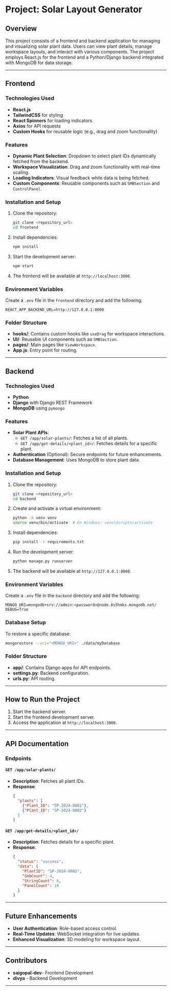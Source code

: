 # Project: Solar Layout Generator

## Overview

This project consists of a frontend and backend application for managing and visualizing solar plant data. Users can view plant details, manage workspace layouts, and interact with various components. The project employs React.js for the frontend and a Python/Django backend integrated with MongoDB for data storage.

---

## Frontend

### Technologies Used

- **React.js**
- **TailwindCSS** for styling
- **React Spinners** for loading indicators
- **Axios** for API requests
- **Custom Hooks** for reusable logic (e.g., drag and zoom functionality)

### Features

- **Dynamic Plant Selection**: Dropdown to select plant IDs dynamically fetched from the backend.
- **Workspace Visualization**: Drag and zoom functionality with real-time scaling.
- **Loading Indicators**: Visual feedback while data is being fetched.
- **Custom Components**: Reusable components such as `SMBSection` and `ControlPanel`.

### Installation and Setup

1. Clone the repository:

   ```bash
   git clone <repository_url>
   cd frontend
   ```

2. Install dependencies:

   ```bash
   npm install
   ```

3. Start the development server:

   ```bash
   npm start
   ```

4. The frontend will be available at `http://localhost:3000`.

### Environment Variables

Create a `.env` file in the `frontend` directory and add the following:

```env
REACT_APP_BACKEND_URL=http://127.0.0.1:8000
```

### Folder Structure

- **hooks/**: Contains custom hooks like `useDrag` for workspace interactions.
- **UI/**: Reusable UI components such as `SMBSection`.
- **pages/**: Main pages like `ViewWorkspace`.
- **App.js**: Entry point for routing.

---

## Backend

### Technologies Used

- **Python**
- **Django** with Django REST Framework
- **MongoDB** using `pymongo`

### Features

- **Solar Plant APIs**:
  - `GET /app/solar-plants/`: Fetches a list of all plants.
  - `GET /app/get-details/<plant_id>/`: Fetches details for a specific plant.
- **Authentication** (Optional): Secure endpoints for future enhancements.
- **Database Management**: Uses MongoDB to store plant data.

### Installation and Setup

1. Clone the repository:

   ```bash
   git clone <repository_url>
   cd backend
   ```

2. Create and activate a virtual environment:

   ```bash
   python -m venv venv
   source venv/bin/activate  # On Windows: venv\Scripts\activate
   ```

3. Install dependencies:

   ```bash
   pip install -r requirements.txt
   ```

4. Run the development server:

   ```bash
   python manage.py runserver
   ```

5. The backend will be available at `http://127.0.0.1:8000`.

### Environment Variables

Create a `.env` file in the `backend` directory and add the following:

```env
MONGO_URI=mongodb+srv://admin:<password>@node.8s5hmks.mongodb.net/
DEBUG=True
```

### Database Setup

To restore a specific database:

```bash
mongorestore --uri="<MONGO_URI>" ./data/myDatabase
```

### Folder Structure

- **app/**: Contains Django apps for API endpoints.
- **settings.py**: Backend configuration.
- **urls.py**: API routing.

---

## How to Run the Project

1. Start the backend server.
2. Start the frontend development server.
3. Access the application at `http://localhost:3000`.

---

## API Documentation

### Endpoints

#### `GET /app/solar-plants/`

- **Description**: Fetches all plant IDs.
- **Response**:
  ```json
  {
    "plants": [
      {"Plant_ID": "SP-2024-0001"},
      {"Plant_ID": "SP-2024-0002"}
    ]
  }
  ```

#### `GET /app/get-details/<plant_id>/`

- **Description**: Fetches details for a specific plant.
- **Response**:
  ```json
  {
    "status": "success",
    "data": {
      "PlantID": "SP-2024-0002",
      "SmbCount": 4,
      "StringCount": 8,
      "PanelCount": 10
    }
  }
  ```

---

## Future Enhancements

- **User Authentication**: Role-based access control.
- **Real-Time Updates**: WebSocket integration for live updates.
- **Enhanced Visualization**: 3D modeling for workspace layout.

---

## Contributors

- **saigopal-dev**- Frontend Development
- **divya** - Backend Development

---
